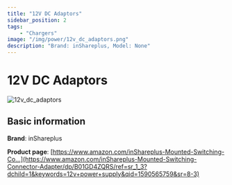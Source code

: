 ```yaml
---
title: "12V DC Adaptors"
sidebar_position: 2
tags:
    - "Chargers"
image: "/img/power/12v_dc_adaptors.png"
description: "Brand: inShareplus, Model: None"
---
```

# 12V DC Adaptors

![12v_dc_adaptors](/img/power/12v_dc_adaptors.png)

## Basic information

**Brand**: inShareplus

**Product page**: [https://www.amazon.com/inShareplus-Mounted-Switching-Co...](https://www.amazon.com/inShareplus-Mounted-Switching-Connector-Adapter/dp/B01GD4ZQRS/ref=sr_1_3?dchild=1&keywords=12v+power+supply&qid=1590565759&sr=8-3)

